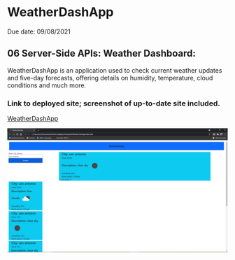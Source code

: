 # WeatherDashApp

Due date: 09/08/2021

## 06 Server-Side APIs: Weather Dashboard:

WeatherDashApp is an application used to check current weather updates and five-day forecasts, offering details on humidity, temperature, cloud conditions and much more.

### Link to deployed site; screenshot of up-to-date site included.

[WeatherDashApp](https://fons3517.github.io/WeatherDashApp/)

![Weather Dashboard Application](./WeatherDashApp.JPG)

